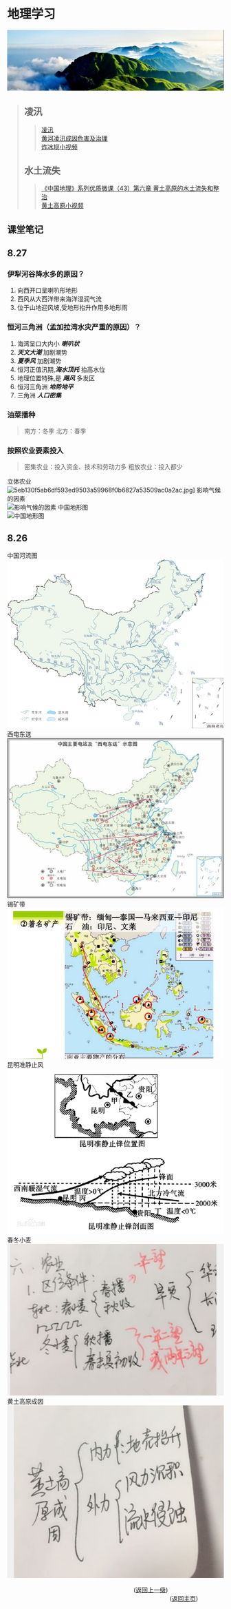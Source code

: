 # 地理学习  

![地理](image/Geo.png)  
> ## 凌汛  
> > [凌汛](https://m.baidu.com/video/page?pd=video_page&nid=15922269383615133406&sign=5353453824506272459&word=%E6%B2%BB%E7%90%86%E5%87%8C%E6%B1%9B%E7%9A%84%E4%B8%BB%E8%A6%81%E6%8E%AA%E6%96%BD&oword=%E6%B2%BB%E7%90%86%E5%87%8C%E6%B1%9B%E7%9A%84%E4%B8%BB%E8%A6%81%E6%8E%AA%E6%96%BD&atn=index&frsrcid=4185&ext=%7B%22jsy%22%3A1%7D&top=%7B%22sfhs%22%3A1%2C%22_hold%22%3A2%7D&sl=2&fr0=B&fr1=B&ms=1&lid=9159854792490471732&_t=1629821268168)  
> > [黄河凌汛成因危害及治理](https://m.baidu.com/video/page?pd=video_page&nid=11556596454919580787&sign=&word=%E5%87%8C%E6%B1%9B+%E6%8E%AA%E6%96%BD&oword=%E5%87%8C%E6%B1%9B+%E6%8E%AA%E6%96%BD&atn=index&frsrcid=4185&ext=%7B%22jsy%22%3A1%7D&top=%7B%22sfhs%22%3A1%2C%22_hold%22%3A2%7D&_t=1629821211372)  
> > [炸冰坝小视频](https://m.baidu.com/vsearch/xsppage?pd=video_page&atn=vertical&dsp=iphone&resource_id=5021&from_sf=1&word=%E7%82%B8%E5%86%B0%E5%9D%9D&title=%E7%82%B8%E5%86%B0%E5%9D%9D_%E5%B0%8F%E8%A7%86%E9%A2%91&top=%7B%22sfhs%22%3A1%2C%22_hold%22%3A2%7D&pn=0&alr=1&sign=209250296002508099&se_signs=6395707046033098696_10611262788416792484_16536677658812779737_8990276448616393123_5417794437353509766_209250296002508099_17562444723865551282&signs=6395707046033098696_10611262788416792484_16536677658812779737_8990276448616393123_5417794437353509766_209250296002508099_17562444723865551282&frsrcid=4660&ms=1&fr0=C&lid=7090315471118370297&referlid=7090315471118370297&ms=1&frsrcid=4660) 
>  
> ## 水土流失  
>     
> > [《中国地理》系列优质微课（43）第六章 黄土高原的水土流失和整治](https://m.baidu.com/video/page?pd=video_page&nid=8716598859482769966&sign=&word=%E9%BB%84%E5%9C%9F%E9%AB%98%E5%8E%9F%E5%BE%AE%E8%AF%BE&oword=%E9%BB%84%E5%9C%9F%E9%AB%98%E5%8E%9F%E5%BE%AE%E8%AF%BE&atn=index&frsrcid=4185&ext=%7B%22jsy%22%3A1%7D&top=%7B%22sfhs%22%3A1%2C%22_hold%22%3A2%7D)  
> > [黄土高原小视频](https://m.baidu.com/vsearch/xsppage?pd=video_page&atn=vertical&dsp=iphone&resource_id=5021&from_sf=1&word=%E9%BB%84%E5%9C%9F%E9%AB%98%E5%8E%9F&title=%E9%BB%84%E5%9C%9F%E9%AB%98%E5%8E%9F_%E5%B0%8F%E8%A7%86%E9%A2%91&top=%7B%22sfhs%22%3A1%2C%22_hold%22%3A2%7D&pn=10&alr=1&sign=5749143453789729792&se_signs=5000739500976819630_9544324789367687807_5749143453789729792_10083994450264379019_11294643369640015096_9255771973644466280_1406111647707194909_3499896195192897938_1899753014123683927_13546574290438486660&signs=5000739500976819630_9544324789367687807_5749143453789729792_10083994450264379019_11294643369640015096_9255771973644466280_1406111647707194909_3499896195192897938_1899753014123683927_13546574290438486660&frsrcid=4660&frsrcid=4660&ms=1&ms=1&fr0=B&fr1=B&lid=8757788958171047282&referlid=8896987933413239018) 

## 课堂笔记
## 8.27
### 伊犁河谷降水多的原因？
1. 向西开口呈喇叭形地形   
2. 西风从大西洋带来海洋湿润气流  
3. 位于山地迎风坡,受地形抬升作用多地形雨  

### 恒河三角洲（孟加拉湾水灾严重的原因）？
1. 海湾呈口大内小 ***喇叭状***
2. ***天文大潮*** 加剧潮势
3. ***夏季风*** 加剧潮势
4. 恒河正值汛期,***海水顶托*** 抬高水位
5. 地理位置特殊,是 ***飓风*** 多发区
6. 恒河三角洲 ***地势地平***
7. 三角洲 ***人口密集***

### 油菜播种  
> 南方：冬季
> 北方：春季

### 按照农业要素投入  
> 密集农业：投入资金、技术和劳动力多
> 粗放农业：投入都少
    
立体农业  
![5eb130f5ab6df593ed9503a59968f0b6827a53509ac0a2ac.jpg](https://s1.imagehub.cc/images/2021/08/27/5eb130f5ab6df593ed9503a59968f0b6827a53509ac0a2ac.jpg)]
影响气候的因素  
![影响气候的因素](https://s1.imagehub.cc/images/2021/08/27/81003526ed2bffe5dfe35a6bf4566295951eed6d21d88861.jpg)
中国地形图  
![中国地形图](https://s1.imagehub.cc/images/2021/08/27/a4a51217dcd4c2dbe250c600a75a6494c2a54a67f1ebfe9b.jpg)  

## 8.26

中国河流图  
![地理](image/中国河流图.jpg)  
西电东送  
![地理](image/西电东送.jpg)  
锡矿带  
![地理](image/锡矿带.png)  
昆明准静止风  
![地理](image/昆明准静止风.png)  
春冬小麦  
![地理](image/春冬小麦.png)  
黄土高原成因  
![地理](image/黄土高原成因.png)  


&emsp;&emsp;&emsp;&emsp;&emsp;&emsp;&emsp;&emsp;&emsp;&emsp;&emsp;&emsp;&emsp;&emsp;&emsp;&emsp;&emsp;&emsp;&emsp;&emsp;&emsp;([返回上一级](../study.md))  
&emsp;&emsp;&emsp;&emsp;&emsp;&emsp;&emsp;&emsp;&emsp;&emsp;&emsp;&emsp;&emsp;&emsp;&emsp;&emsp;&emsp;&emsp;&emsp;&emsp;&emsp;&emsp;&emsp;&emsp;&emsp;&emsp;&emsp;([返回主页](../../README.md))

